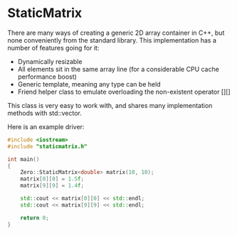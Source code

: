 StaticMatrix
============

There are many ways of creating a generic 2D array container in C++, but none conveniently from the standard library.  This implementation has a number of features going for it:

* Dynamically resizable
* All elements sit in the same array line (for a considerable CPU cache performance boost)
* Generic template, meaning any type can be held
* Friend helper class to emulate overloading the non-existent operator [][]

This class is very easy to work with, and shares many implementation methods with std::vector.

Here is an example driver:

```cpp
#include <iostream>
#include "staticmatrix.h"

int main()
{
    Zero::StaticMatrix<double> matrix(10, 10);
    matrix[0][0] = 1.5f;
    matrix[9][9] = 1.4f;

    std::cout << matrix[0][0] << std::endl;
    std::cout << matrix[9][9] << std::endl;

    return 0;
}
```
